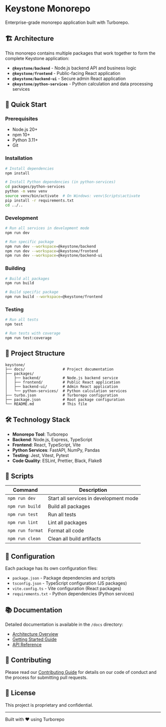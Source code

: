 # Keystone Monorepo

Enterprise-grade monorepo application built with Turborepo.

## 🏗️ Architecture

This monorepo contains multiple packages that work together to form the complete Keystone application:

- **`@keystone/backend`** - Node.js backend API and business logic
- **`@keystone/frontend`** - Public-facing React application
- **`@keystone/backend-ui`** - Secure admin React application
- **`@keystone/python-services`** - Python calculation and data processing services

## 🚀 Quick Start

### Prerequisites

- Node.js 20+
- npm 10+
- Python 3.11+
- Git

### Installation

```bash
# Install dependencies
npm install

# Install Python dependencies (in python-services)
cd packages/python-services
python -m venv venv
source venv/bin/activate  # On Windows: venv\Scripts\activate
pip install -r requirements.txt
cd ../..
```

### Development

```bash
# Run all services in development mode
npm run dev

# Run specific package
npm run dev --workspace=@keystone/backend
npm run dev --workspace=@keystone/frontend
npm run dev --workspace=@keystone/backend-ui
```

### Building

```bash
# Build all packages
npm run build

# Build specific package
npm run build --workspace=@keystone/frontend
```

### Testing

```bash
# Run all tests
npm test

# Run tests with coverage
npm run test:coverage
```

## 📁 Project Structure

```
keystone/
├── docs/                 # Project documentation
├── packages/
│   ├── backend/          # Node.js backend service
│   ├── frontend/         # Public React application
│   ├── backend-ui/       # Admin React application
│   └── python-services/  # Python calculation services
├── turbo.json            # Turborepo configuration
├── package.json          # Root package configuration
└── README.md             # This file
```

## 🛠️ Technology Stack

- **Monorepo Tool**: Turborepo
- **Backend**: Node.js, Express, TypeScript
- **Frontend**: React, TypeScript, Vite
- **Python Services**: FastAPI, NumPy, Pandas
- **Testing**: Jest, Vitest, Pytest
- **Code Quality**: ESLint, Prettier, Black, Flake8

## 📝 Scripts

| Command | Description |
|---------|-------------|
| `npm run dev` | Start all services in development mode |
| `npm run build` | Build all packages |
| `npm run test` | Run all tests |
| `npm run lint` | Lint all packages |
| `npm run format` | Format all code |
| `npm run clean` | Clean all build artifacts |

## 🔧 Configuration

Each package has its own configuration files:
- `package.json` - Package dependencies and scripts
- `tsconfig.json` - TypeScript configuration (JS packages)
- `vite.config.ts` - Vite configuration (React packages)
- `requirements.txt` - Python dependencies (Python services)

## 📚 Documentation

Detailed documentation is available in the `/docs` directory:
- [Architecture Overview](./docs/architecture/overview.md)
- [Getting Started Guide](./docs/guides/getting-started.md)
- [API Reference](./docs/api/reference.md)

## 🤝 Contributing

Please read our [Contributing Guide](./docs/CONTRIBUTING.md) for details on our code of conduct and the process for submitting pull requests.

## 📄 License

This project is proprietary and confidential.

---

Built with ❤️ using Turborepo
